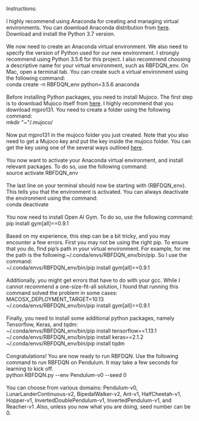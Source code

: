 Instructions: <br />
<br />
I highly recommend using Anaconda for creating and managing virtual environments. You can download Anaconda distribution from [here](https://www.anaconda.com/distribution/#download-section). Download and install the Python 3.7 version.<br />
<br />
We now need to create an Anaconda virtual environment. We also need to specify the version of Python used for our new environment. I strongly recommend using Python 3.5.6 for this project. I also recommend choosing a descriptive name for your virtual environment, such as RBFDQN_env. On Mac, open a terminal tab. You can create such a virtual environment using the following command:<br />
conda create -n RBFDQN_env python=3.5.6 anaconda <br />
<br />
Before installing Python packages, you need to install Mujoco. The first step is to download Mujoco itself from [here](https://www.roboti.us/index.html). I highly recommend that you download mjpro131. You need to create a folder using the following command:<br />
mkdir "~"/.mujoco/ <br />
<br />
Now put mjpro131 in the mujoco folder you just created. Note that you also need to get a Mujoco key and put the key inside the mujoco folder. You can get the key using one of the several ways outlined [here](https://www.roboti.us/license.html).<br />
<br />
You now want to activate your Anaconda virtual environment, and install relevant packages. To do so, use the following command:<br />
source activate RBFDQN_env <br />
<br />
The last line on your terminal should now be starting with (RBFDQN_env). This tells you that the environment is activated. You can always deactivate the environment using the command:<br />
conda deactivate <br />
<br />
You now need to install Open AI Gym. To do so, use the following command:<br />
pip install gym[all]==0.9.1<br />
<br />
Based on my experience, this step can be a bit tricky, and you may encounter a few errors. First you may not be using the right pip. To ensure that you do, find pip’s path in your virtual environment. For example, for me the path is the following:~/.conda/envs/RBFDQN_env/bin/pip. So I use the command:<br />
~/.conda/envs/RBFDQN_env/bin/pip install gym[all]==0.9.1 <br />
<br />
Additionally, you might get errors that have to do with your gcc. While I cannot recommend a one-size-fit-all solution, I found that running this command solved the problem in some cases:<br />
MACOSX_DEPLOYMENT_TARGET=10.13  ~/.conda/envs/RBFDQN_env/bin/pip install gym[all]==0.9.1 <br />
<br />
Finally, you need to install some additional python packages, namely Tensorflow, Keras, and tqdm:<br />
~/.conda/envs/RBFDQN_env/bin/pip install tensorflow==1.13.1 <br />
~/.conda/envs/RBFDQN_env/bin/pip install keras==2.1.2 <br />
~/.conda/envs/RBFDQN_env/bin/pip install tqdm <br />
<br />
Congratulations! You are now ready to run RBFDQN. Use the following command to run RBFDQN on Pendulum. It may take a few seconds for learning to kick off. <br />
python RBFDQN.py --env Pendulum-v0 --seed 0  <br />
<br />
You can choose from various domains: Pendulum-v0, LunarLanderContinuous-v2, BipedalWalker-v2, Ant-v1, HalfCheetah-v1, Hopper-v1, InvertedDoublePendulum-v1, InvertedPendulum-v1, and Reacher-v1 .Also, unless you now what you are doing, seed number can be 0. <br />